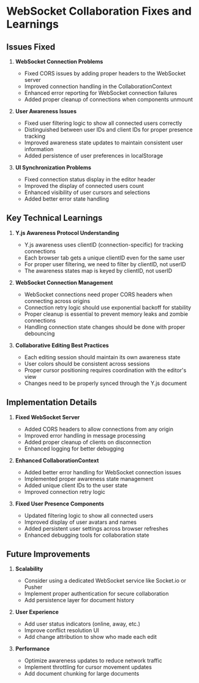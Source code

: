 # WebSocket Collaboration Fixes and Learnings

## Issues Fixed

1. **WebSocket Connection Problems**
   - Fixed CORS issues by adding proper headers to the WebSocket server
   - Improved connection handling in the CollaborationContext
   - Enhanced error reporting for WebSocket connection failures
   - Added proper cleanup of connections when components unmount

2. **User Awareness Issues**
   - Fixed user filtering logic to show all connected users correctly
   - Distinguished between user IDs and client IDs for proper presence tracking
   - Improved awareness state updates to maintain consistent user information
   - Added persistence of user preferences in localStorage

3. **UI Synchronization Problems**
   - Fixed connection status display in the editor header
   - Improved the display of connected users count
   - Enhanced visibility of user cursors and selections
   - Added better error state handling

## Key Technical Learnings

1. **Y.js Awareness Protocol Understanding**
   - Y.js awareness uses clientID (connection-specific) for tracking connections
   - Each browser tab gets a unique clientID even for the same user
   - For proper user filtering, we need to filter by clientID, not userID
   - The awareness states map is keyed by clientID, not userID

2. **WebSocket Connection Management**
   - WebSocket connections need proper CORS headers when connecting across origins
   - Connection retry logic should use exponential backoff for stability
   - Proper cleanup is essential to prevent memory leaks and zombie connections
   - Handling connection state changes should be done with proper debouncing

3. **Collaborative Editing Best Practices**
   - Each editing session should maintain its own awareness state
   - User colors should be consistent across sessions
   - Proper cursor positioning requires coordination with the editor's view
   - Changes need to be properly synced through the Y.js document

## Implementation Details

1. **Fixed WebSocket Server**
   - Added CORS headers to allow connections from any origin
   - Improved error handling in message processing
   - Added proper cleanup of clients on disconnection
   - Enhanced logging for better debugging

2. **Enhanced CollaborationContext**
   - Added better error handling for WebSocket connection issues
   - Implemented proper awareness state management
   - Added unique client IDs to the user state
   - Improved connection retry logic

3. **Fixed User Presence Components**
   - Updated filtering logic to show all connected users
   - Improved display of user avatars and names
   - Added persistent user settings across browser refreshes
   - Enhanced debugging tools for collaboration state

## Future Improvements

1. **Scalability**
   - Consider using a dedicated WebSocket service like Socket.io or Pusher
   - Implement proper authentication for secure collaboration
   - Add persistence layer for document history

2. **User Experience**
   - Add user status indicators (online, away, etc.)
   - Improve conflict resolution UI
   - Add change attribution to show who made each edit

3. **Performance**
   - Optimize awareness updates to reduce network traffic
   - Implement throttling for cursor movement updates
   - Add document chunking for large documents 
